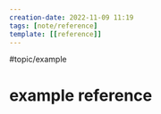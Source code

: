 ```yaml
---
creation-date: 2022-11-09 11:19
tags: [note/reference]
template: [[reference]]
---
```

#topic/example
# example reference
